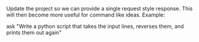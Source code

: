 Update the project so we can provide a single request style response. This will then become more useful for command like ideas.
Example:

ask "Write a python script that takes the input lines, reverses them, and prints them out again"